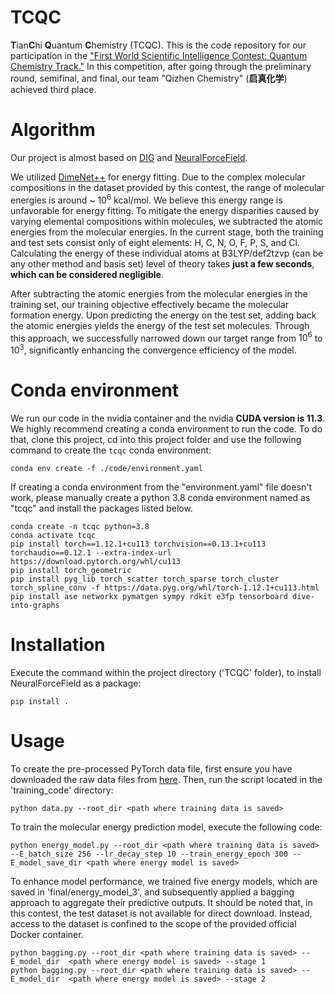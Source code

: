 # TCQC

**T**ian**C**hi **Q**uantum **C**hemistry (TCQC). This is the code repository for our participation in the [&#34;First World Scientific Intelligence Contest: Quantum Chemistry Track.&#34;](https://tianchi.aliyun.com/competition/entrance/532115) In this competition, after going through the preliminary round, semifinal, and final, our team "Qizhen Chemistry" (**启真化学**) achieved third place.

# Algorithm

Our project is almost based on [DIG](https://github.com/divelab/DIG) and [NeuralForceField](https://github.com/learningmatter-mit/NeuralForceField).

We utilized [DimeNet++](https://arxiv.org/abs/2011.14115) for energy fitting. Due to the complex molecular compositions in the dataset provided by this contest, the range of molecular energies is around ~ $10^6$ kcal/mol. We believe this energy range is unfavorable for energy fitting. To mitigate the energy disparities caused by varying elemental compositions within molecules, we subtracted the atomic energies from the molecular energies. In the current stage, both the training and test sets consist only of eight elements: H, C, N, O, F, P, S, and Cl. Calculating the energy of these individual atoms at B3LYP/def2tzvp (can be any other method and basis set) level of theory takes **just a few seconds**, **which can be considered negligible**.

After subtracting the atomic energies from the molecular energies in the training set, our training objective effectively became the molecular formation energy. Upon predicting the energy on the test set, adding back the atomic energies yields the energy of the test set molecules. Through this approach, we successfully narrowed down our target range from $10^6$ to $10^3$, significantly enhancing the convergence efficiency of the model.

# Conda environment

We run our code in the nvidia container and the nvidia **CUDA version is 11.3**. We highly recommend creating a conda environment to run the code. To do that, clone this project, cd into this project folder and use the following command to create the `tcqc` conda environment:

```
conda env create -f ./code/environment.yaml
```

If creating a conda environment from the "environment.yaml" file doesn't work, please manually create a python 3.8 conda environment named as "tcqc" and install the packages listed below.

```
conda create -n tcqc python=3.8
conda activate tcqc
pip install torch==1.12.1+cu113 torchvision==0.13.1+cu113 torchaudio==0.12.1 --extra-index-url https://download.pytorch.org/whl/cu113
pip install torch_geometric
pip install pyg_lib torch_scatter torch_sparse torch_cluster torch_spline_conv -f https://data.pyg.org/whl/torch-1.12.1+cu113.html
pip install ase networkx pymatgen sympy rdkit e3fp tensorboard dive-into-graphs
```

# Installation

Execute the command within the project directory ('TCQC' folder), to install NeuralForceField as a package:

```
pip install .
```

# Usage

To create the pre-processed PyTorch data file, first ensure you have downloaded the raw data files from [here](https://tianchi.aliyun.com/competition/entrance/532115/information). Then, run the script located in the 'training_code' directory:

```
python data.py --root_dir <path where training data is saved> 
```

To train the molecular energy prediction model, execute the following code:

```
python energy_model.py --root_dir <path where training data is saved> --E_batch_size 256 --lr_decay_step 10 --train_energy_epoch 300 --E_model_save_dir <path where energy model is saved>
```

To enhance model performance, we trained five energy models, which are saved in 'final/energy_model_3', and subsequently applied a bagging approach to aggregate their predictive outputs. It should be noted that, in this contest, the test dataset is not available for direct download. Instead, access to the dataset is confined to the scope of the provided official Docker container.

```
python bagging.py --root_dir <path where training data is saved> --E_model_dir  <path where energy model is saved> --stage 1 
python bagging.py --root_dir <path where training data is saved> --E_model_dir  <path where energy model is saved> --stage 2 
```

